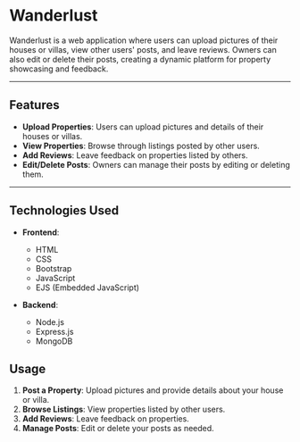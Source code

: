 # Wanderlust

Wanderlust is a web application where users can upload pictures of their houses or villas, view other users' posts, and leave reviews. Owners can also edit or delete their posts, creating a dynamic platform for property showcasing and feedback.

---

## Features
- **Upload Properties**: Users can upload pictures and details of their houses or villas.
- **View Properties**: Browse through listings posted by other users.
- **Add Reviews**: Leave feedback on properties listed by others.
- **Edit/Delete Posts**: Owners can manage their posts by editing or deleting them.


---

## Technologies Used
- **Frontend**:
  - HTML
  - CSS
  - Bootstrap
  - JavaScript
  - EJS (Embedded JavaScript)

- **Backend**:
  - Node.js
  - Express.js
  - MongoDB

## Usage

1. **Post a Property**: Upload pictures and provide details about your house or villa.
3. **Browse Listings**: View properties listed by other users.
4. **Add Reviews**: Leave feedback on properties.
5. **Manage Posts**: Edit or delete your posts as needed.





